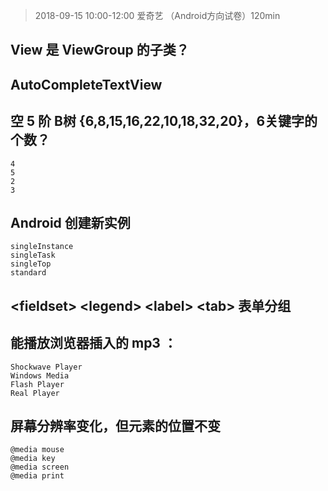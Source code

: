 > 2018-09-15 10:00-12:00 爱奇艺 （Android方向试卷）120min

## View 是 ViewGroup 的子类？

## AutoCompleteTextView

## 空 5 阶 B树 {6,8,15,16,22,10,18,32,20}，6关键字的个数？

	4
	5
	2
	3

## Android 创建新实例

	singleInstance
	singleTask
	singleTop
	standard

## \<fieldset> \<legend> \<label> \<tab> 表单分组

## 能播放浏览器插入的 mp3 ：

	Shockwave Player
	Windows Media
	Flash Player
	Real Player

## 屏幕分辨率变化，但元素的位置不变

	@media mouse
	@media key
	@media screen
	@media print